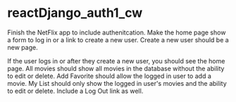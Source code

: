 # reactDjango_auth1_cw

Finish the NetFlix app to include authenitcation. Make the home page show a form to log in or a link to create a new user. Create a new user should be a new page.

If the user logs in or after they create a new user, you should see the home page. All movies should show all movies in the database without the ability to edit or delete. Add Favorite should allow the logged in user to add a movie. My List should only show the logged in user's movies and the ability to edit or delete. Include a Log Out link as well.
